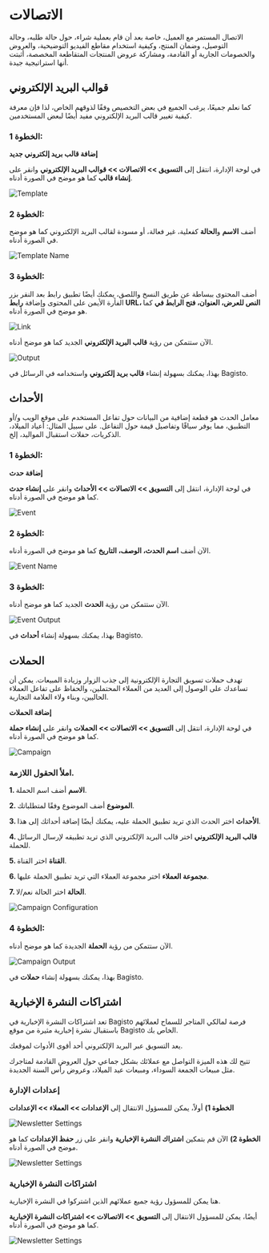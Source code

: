 # الاتصالات

الاتصال المستمر مع العميل، خاصة بعد أن قام بعملية شراء، حول حالة طلبه، وحالة التوصيل، وضمان المنتج، وكيفية استخدام مقاطع الفيديو التوضيحية، والعروض والخصومات الجارية أو القادمة، ومشاركة عروض المنتجات المتقاطعة المخصصة، أثبتت أنها استراتيجية جيدة.

## قوالب البريد الإلكتروني
كما نعلم جميعًا، يرغب الجميع في بعض التخصيص وفقًا لذوقهم الخاص، لذا فإن معرفة كيفية تغيير قالب البريد الإلكتروني مفيد أيضًا لبعض المستخدمين.

### الخطوة 1:

**إضافة قالب بريد إلكتروني جديد**

في لوحة الإدارة، انتقل إلى **التسويق >> الاتصالات >> قوالب البريد الإلكتروني** وانقر على **إنشاء قالب** كما هو موضح في الصورة أدناه.

![Template](../../assets/2.2.0/images/marketing/template.png)

### الخطوة 2:

أضف **الاسم** و**الحالة** كفعلية، غير فعالة، أو مسودة لقالب البريد الإلكتروني كما هو موضح في الصورة أدناه.

![Template Name](../../assets/2.2.0/images/marketing/templateName.png)

### الخطوة 3:

أضف المحتوى ببساطة عن طريق النسخ واللصق، يمكنك أيضًا تطبيق رابط بعد النقر بزر الفأرة الأيمن على المحتوى وإضافة **رابط URL، النص للعرض، العنوان، فتح الرابط في** كما هو موضح في الصورة أدناه.

![Link](../../assets/2.2.0/images/marketing/link.png)

الآن ستتمكن من رؤية **قالب البريد الإلكتروني** الجديد كما هو موضح أدناه.

![Output](../../assets/2.2.0/images/marketing/output.png)

بهذا، يمكنك بسهولة إنشاء **قالب بريد إلكتروني** واستخدامه في الرسائل في Bagisto.

## الأحداث

معامل الحدث هو قطعة إضافية من البيانات حول تفاعل المستخدم على موقع الويب و/أو التطبيق، مما يوفر سياقًا وتفاصيل قيمة حول التفاعل. على سبيل المثال: أعياد الميلاد، الذكريات، حفلات استقبال المواليد، إلخ.

### الخطوة 1:
**إضافة حدث**

في لوحة الإدارة، انتقل إلى **التسويق >> الاتصالات >> الأحداث** وانقر على **إنشاء حدث** كما هو موضح في الصورة أدناه.

![Event](../../assets/2.2.0/images/marketing/event.png)

### الخطوة 2:

الآن أضف **اسم الحدث، الوصف، التاريخ** كما هو موضح في الصورة أدناه.

![Event Name](../../assets/2.2.0/images/marketing/eventName.png)

### الخطوة 3:

الآن ستتمكن من رؤية **الحدث** الجديد كما هو موضح أدناه.

![Event Output](../../assets/2.2.0/images/marketing/eventOutput.png)

بهذا، يمكنك بسهولة إنشاء **أحداث** في Bagisto.

## الحملات

تهدف حملات تسويق التجارة الإلكترونية إلى جذب الزوار وزيادة المبيعات. يمكن أن تساعدك على الوصول إلى العديد من العملاء المحتملين، والحفاظ على تفاعل العملاء الحاليين، وبناء ولاء العلامة التجارية.

**إضافة الحملات**

في لوحة الإدارة، انتقل إلى **التسويق >> الاتصالات >> الحملات** وانقر على **إنشاء حملة** كما هو موضح في الصورة أدناه.

![Campaign](../../assets/2.2.0/images/marketing/campaign.png)

### املأ الحقول اللازمة.

**1. الاسم** أضف اسم الحملة.

**2. الموضوع** أضف الموضوع وفقًا لمتطلباتك.

**3. الأحداث** اختر الحدث الذي تريد تطبيق الحملة عليه، يمكنك أيضًا إضافة أحداثك إلى هذا.

**4. قالب البريد الإلكتروني** اختر قالب البريد الإلكتروني الذي تريد تطبيقه لإرسال الرسائل للحملة.

**5. القناة** اختر القناة.

**6. مجموعة العملاء** اختر مجموعة العملاء التي تريد تطبيق الحملة عليها.

**7. الحالة** اختر الحالة نعم/لا.

![Campaign Configuration](../../assets/2.2.0/images/marketing/campaignConfigration.png)

### الخطوة 4:

الآن ستتمكن من رؤية **الحملة** الجديدة كما هو موضح أدناه.

![Campaign Output](../../assets/2.2.0/images/marketing/campaignOutput.png)

بهذا، يمكنك بسهولة إنشاء **حملات** في Bagisto.

## اشتراكات النشرة الإخبارية

تعد اشتراكات النشرة الإخبارية في Bagisto فرصة لمالكي المتاجر للسماح لعملائهم باستقبال نشرة إخبارية مثيرة من موقع Bagisto الخاص بك.

يعد التسويق عبر البريد الإلكتروني أحد أقوى الأدوات لموقعك.

تتيح لك هذه الميزة التواصل مع عملائك بشكل جماعي حول العروض القادمة لمتاجرك مثل مبيعات الجمعة السوداء، ومبيعات عيد الميلاد، وعروض رأس السنة الجديدة.

### إعدادات الإدارة

**الخطوة 1)** أولاً، يمكن للمسؤول الانتقال إلى **الإعدادات >> العملاء >> الإعدادات**

![Newsletter Settings](../../assets/2.2.0/images/marketing/newsletterSettings.png)

**الخطوة 2)** الآن قم بتمكين **اشتراك النشرة الإخبارية** وانقر على زر **حفظ الإعدادات** كما هو موضح في الصورة أدناه.

![Newsletter Settings](../../assets/2.2.0/images/marketing/enableNewsletter.png)

### اشتراكات النشرة الإخبارية

هنا يمكن للمسؤول رؤية جميع عملائهم الذين اشتركوا في النشرة الإخبارية.

أيضًا، يمكن للمسؤول الانتقال إلى **التسويق >> الاتصالات >> اشتراكات النشرة الإخبارية** كما هو موضح في الصورة أدناه.

![Newsletter Settings](../../assets/2.2.0/images/marketing/newsletterGrid.png)
